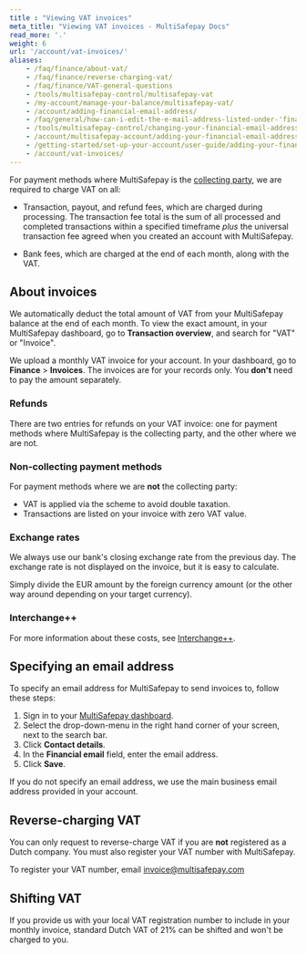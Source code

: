```yaml
---
title : "Viewing VAT invoices"
meta_title: "Viewing VAT invoices - MultiSafepay Docs"
read_more: '.'
weight: 6
url: '/account/vat-invoices/'
aliases:
    - /faq/finance/about-vat/
    - /faq/finance/reverse-charging-vat/
    - /faq/finance/VAT-general-questions
    - /tools/multisafepay-control/multisafepay-vat
    - /my-account/manage-your-balance/multisafepay-vat/
    - /account/adding-financial-email-address/
    - /faq/general/how-can-i-edit-the-e-mail-address-listed-under-'financial-email'-
    - /tools/multisafepay-control/changing-your-financial-email-address
    - /account/multisafepay-account/adding-your-financial-email-address/
    - /getting-started/set-up-your-account/user-guide/adding-your-financial-email-address/
    - /account/vat-invoices/
---
```


For payment methods where MultiSafepay is the [collecting party](/glossaries/multisafepay-glossary/#collecting-party), we are required to charge VAT on all: 

- Transaction, payout, and refund fees, which are charged during processing. The transaction fee total is the sum of all processed and completed transactions within a specified timeframe _plus_ the universal transaction fee agreed when you created an account with MultiSafepay.

- Bank fees, which are charged at the end of each month, along with the VAT.

## About invoices 

We automatically deduct the total amount of VAT from your MultiSafepay balance at the end of each month. To view the exact amount, in your MultiSafepay dashboard, go to **Transaction overview**, and search for "VAT" or "Invoice". 

We upload a monthly VAT invoice for your account. In your dashboard, go to **Finance** > **Invoices**. The invoices are for your records only. You **don't** need to pay the amount separately.

### Refunds

There are two entries for refunds on your VAT invoice: one for payment methods where MultiSafepay is the collecting party, and the other where we are not.

### Non-collecting payment methods

For payment methods where we are **not** the collecting party:

- VAT is applied via the scheme to avoid double taxation. 
- Transactions are listed on your invoice with zero VAT value.

### Exchange rates

We always use our bank's closing exchange rate from the previous day. The exchange rate is not displayed on the invoice, but it is easy to calculate.

Simply divide the EUR amount by the foreign currency amount (or the other way around depending on your target currency).  

### Interchange++
 
For more information about these costs, see [Interchange++](/credit-cards-user-guide/about-interchange/).  

## Specifying an email address

To specify an email address for MultiSafepay to send invoices to, follow these steps:

1. Sign in to your [MultiSafepay dashboard](https://merchant.multisafepay.com).
2. Select the drop-down-menu in the right hand corner of your screen, next to the search bar.
3. Click **Contact details**. 
4. In the **Financial email** field, enter the email address.
5. Click **Save**. 

If you do not specify an email address, we use the main business email address provided in your account.

## Reverse-charging VAT

You can only request to reverse-charge VAT if you are **not** registered as a Dutch company. You must also register your VAT number with MultiSafepay.

To register your VAT number, email <invoice@multisafepay.com>

## Shifting VAT

If you provide us with your local VAT registration number to include in your monthly invoice, standard Dutch VAT of 21% can be shifted and won't be charged to you.